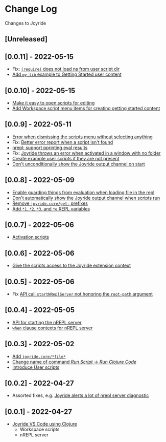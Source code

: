 # Change Log

Changes to Joyride

## [Unreleased]

## [0.0.11] - 2022-05-15

- Fix: [`(require)` does not load ns from user script dir](https://github.com/BetterThanTomorrow/joyride/issues/38)
- [Add `my-lib` example to Getting Started user content](https://github.com/BetterThanTomorrow/joyride/issues/63)

## [0.0.10] - 2022-05-15

- [Make it easy to open scripts for editing](https://github.com/BetterThanTomorrow/joyride/issues/56)
- [Add Workspace script menu items for creating getting started content](https://github.com/BetterThanTomorrow/joyride/issues/57)

## [0.0.9] - 2022-05-11

- [Error when dismissing the scripts menu without selecting anything](https://github.com/BetterThanTomorrow/joyride/issues/24)
- Fix: [Better error report when a script isn't found](https://github.com/BetterThanTomorrow/joyride/issues/40)
- [nrepl: support pprinting eval results](https://github.com/BetterThanTomorrow/joyride/issues/49)
- Fix: [Joyride throws an error when activated in a window with no folder](https://github.com/BetterThanTomorrow/joyride/issues/51)
- [Create example user scripts if they are not present](https://github.com/BetterThanTomorrow/joyride/issues/52)
- [Don't unconditionally show the Joyride output channel on start](https://github.com/BetterThanTomorrow/joyride/issues/46)

## [0.0.8] - 2022-05-09

- [Enable guarding things from evaluation when loading file in the repl](https://github.com/BetterThanTomorrow/joyride/issues/4)
- [Don't automatically show the Joyride output channel when scripts run](https://github.com/BetterThanTomorrow/joyride/issues/36)
- [Remove `joyride.core/get-` prefixes](https://github.com/BetterThanTomorrow/joyride/issues/42)
- [Add `*1`, `*2`, `*3`, and `*e` REPL variables](https://github.com/BetterThanTomorrow/joyride/issues/43)

## [0.0.7] - 2022-05-06

- [Activation scripts](https://github.com/BetterThanTomorrow/joyride/issues/8)


## [0.0.6] - 2022-05-06

- [Give the scripts access to the Joyride extension context](https://github.com/BetterThanTomorrow/joyride/issues/33)

## [0.0.5] - 2022-05-06

- Fix [API call `startNReplServer` not honoring the `root-path` argument](https://github.com/BetterThanTomorrow/joyride/issues/32)

## [0.0.4] - 2022-05-05

- [API for starting the nREPL server](https://github.com/BetterThanTomorrow/joyride/issues/28)
- [`when` clause contexts for nREPL server](https://github.com/BetterThanTomorrow/joyride/issues/29)

## [0.0.3] - 2022-05-02

- [Add `joyride.core/*file*`](https://github.com/BetterThanTomorrow/joyride/issues/5)
- [Change name of command *Run Script* -> *Run Clojure Code*]((https://github.com/BetterThanTomorrow/joyride/issues/20))
- [Introduce User scripts](https://github.com/BetterThanTomorrow/joyride/issues/5)

## [0.0.2] - 2022-04-27

- Assorted fixes, e.g. [Joyride alerts a lot of nrepl server diagnostic](https://github.com/BetterThanTomorrow/joyride/issues/3)

## [0.0.1] - 2022-04-27

- [Joyride VS Code using Clojure](https://marketplace.visualstudio.com/items?itemName=betterthantomorrow.joyride)
  - Workspace scripts
  - nREPL server
